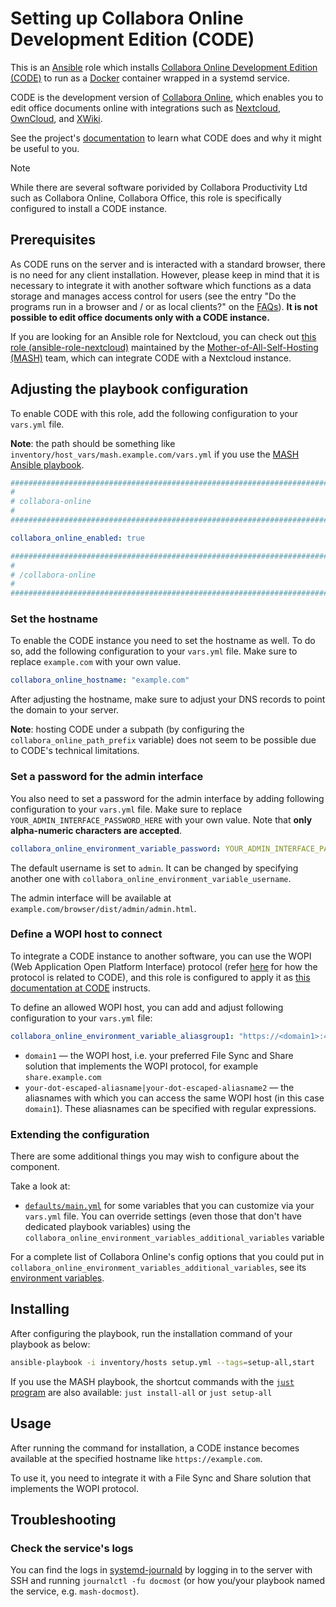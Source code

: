 <!--
SPDX-FileCopyrightText: 2020 - 2024 MDAD project contributors
SPDX-FileCopyrightText: 2020 - 2024 Slavi Pantaleev
SPDX-FileCopyrightText: 2020 Aaron Raimist
SPDX-FileCopyrightText: 2020 Chris van Dijk
SPDX-FileCopyrightText: 2020 Dominik Zajac
SPDX-FileCopyrightText: 2020 Mickaël Cornière
SPDX-FileCopyrightText: 2022 François Darveau
SPDX-FileCopyrightText: 2022 Julian Foad
SPDX-FileCopyrightText: 2022 Warren Bailey
SPDX-FileCopyrightText: 2023 Antonis Christofides
SPDX-FileCopyrightText: 2023 Felix Stupp
SPDX-FileCopyrightText: 2023 Pierre 'McFly' Marty
SPDX-FileCopyrightText: 2024 - 2025 Suguru Hirahara

SPDX-License-Identifier: AGPL-3.0-or-later
-->

# Setting up Collabora Online Development Edition (CODE)

This is an [Ansible](https://www.ansible.com/) role which installs [Collabora Online Development Edition (CODE)](https://www.collaboraonline.com/code/) to run as a [Docker](https://www.docker.com/) container wrapped in a systemd service.

CODE is the development version of [Collabora Online](https://www.collaboraonline.com/), which enables you to edit office documents online with integrations such as [Nextcloud](https://nextcloud.com/office/), [OwnCloud](https://owncloud.com/), and [XWiki](https://xwiki.com/en/Blog/Collabora-Connector-Application/).

See the project's [documentation](https://www.collaboraonline.com/code/) to learn what CODE does and why it might be useful to you.

>[!NOTE]
> While there are several software porivided by Collabora Productivity Ltd such as Collabora Online, Collabora Office, this role is specifically configured to install a CODE instance.

## Prerequisites

As CODE runs on the server and is interacted with a standard browser, there is no need for any client installation. However, please keep in mind that it is necessary to integrate it with another software which functions as a data storage and manages access control for users (see the entry "Do the programs run in a browser and / or as local clients?" on the [FAQs](https://www.collaboraonline.com/faqs/)). **It is not possible to edit office documents only with a CODE instance.**

If you are looking for an Ansible role for Nextcloud, you can check out [this role (ansible-role-nextcloud)](https://github.com/mother-of-all-self-hosting/ansible-role-nextcloud) maintained by the [Mother-of-All-Self-Hosting (MASH)](https://github.com/mother-of-all-self-hosting) team, which can integrate CODE with a Nextcloud instance.

## Adjusting the playbook configuration

To enable CODE with this role, add the following configuration to your `vars.yml` file.

**Note**: the path should be something like `inventory/host_vars/mash.example.com/vars.yml` if you use the [MASH Ansible playbook](https://github.com/mother-of-all-self-hosting/mash-playbook).

```yaml
########################################################################
#                                                                      #
# collabora-online                                                     #
#                                                                      #
########################################################################

collabora_online_enabled: true

########################################################################
#                                                                      #
# /collabora-online                                                    #
#                                                                      #
########################################################################
```

### Set the hostname

To enable the CODE instance you need to set the hostname as well. To do so, add the following configuration to your `vars.yml` file. Make sure to replace `example.com` with your own value.

```yaml
collabora_online_hostname: "example.com"
```

After adjusting the hostname, make sure to adjust your DNS records to point the domain to your server.

**Note**: hosting CODE under a subpath (by configuring the `collabora_online_path_prefix` variable) does not seem to be possible due to CODE's technical limitations.

### Set a password for the admin interface

You also need to set a password for the admin interface by adding following configuration to your `vars.yml` file. Make sure to replace `YOUR_ADMIN_INTERFACE_PASSWORD_HERE` with your own value. Note that **only alpha-numeric characters are accepted**.

```yaml
collabora_online_environment_variable_password: YOUR_ADMIN_INTERFACE_PASSWORD_HERE
```

The default username is set to `admin`. It can be changed by specifying another one with `collabora_online_environment_variable_username`.

The admin interface will be available at `example.com/browser/dist/admin/admin.html`.

### Define a WOPI host to connect

To integrate a CODE instance to another software, you can use the WOPI (Web Application Open Platform Interface) protocol (refer [here](https://sdk.collaboraonline.com/docs/introduction.html?highlight=wopi) for how the protocol is related to CODE), and this role is configured to apply it as [this documentation at CODE](https://sdk.collaboraonline.com/docs/installation/CODE_Docker_image.html#how-to-configure-docker-image) instructs.

To define an allowed WOPI host, you can add and adjust following configuration to your `vars.yml` file:

```yaml
collabora_online_environment_variable_aliasgroup1: "https://<domain1>:443,https://<your-dot-escaped-aliasname1>|<your-dot-escaped-aliasname2>:443"
```

- `domain1` — the WOPI host, i.e. your preferred File Sync and Share solution that implements the WOPI protocol, for example `share.example.com`
- `your-dot-escaped-aliasname|your-dot-escaped-aliasname2` — the aliasnames with which you can access the same WOPI host (in this case `domain1`). These aliasnames can be specified with regular expressions.

### Extending the configuration

There are some additional things you may wish to configure about the component.

Take a look at:

- [`defaults/main.yml`](../defaults/main.yml) for some variables that you can customize via your `vars.yml` file. You can override settings (even those that don't have dedicated playbook variables) using the `collabora_online_environment_variables_additional_variables` variable

For a complete list of Collabora Online's config options that you could put in `collabora_online_environment_variables_additional_variables`, see its [environment variables](https://sdk.collaboraonline.com/docs/installation/CODE_Docker_image.html#setting-the-application-configuration-dynamically-via-environment-variables).

## Installing

After configuring the playbook, run the installation command of your playbook as below:

```sh
ansible-playbook -i inventory/hosts setup.yml --tags=setup-all,start
```

If you use the MASH playbook, the shortcut commands with the [`just` program](https://github.com/mother-of-all-self-hosting/mash-playbook/blob/main/docs/just.md) are also available: `just install-all` or `just setup-all`

## Usage

After running the command for installation, a CODE instance becomes available at the specified hostname like `https://example.com`.

To use it, you need to integrate it with a File Sync and Share solution that implements the WOPI protocol.

## Troubleshooting

### Check the service's logs

You can find the logs in [systemd-journald](https://www.freedesktop.org/software/systemd/man/systemd-journald.service.html) by logging in to the server with SSH and running `journalctl -fu docmost` (or how you/your playbook named the service, e.g. `mash-docmost`).
